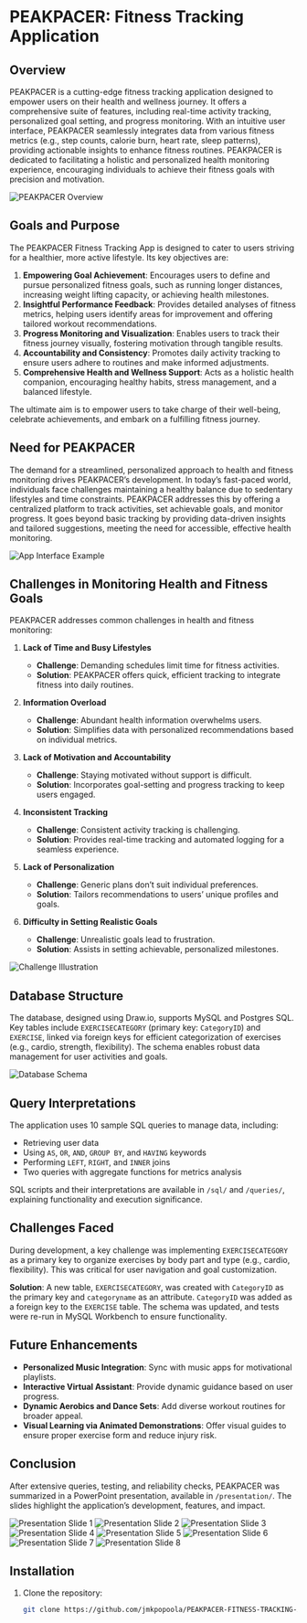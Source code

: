 # PEAKPACER: Fitness Tracking Application

## Overview
PEAKPACER is a cutting-edge fitness tracking application designed to empower users on their health and wellness journey. It offers a comprehensive suite of features, including real-time activity tracking, personalized goal setting, and progress monitoring. With an intuitive user interface, PEAKPACER seamlessly integrates data from various fitness metrics (e.g., step counts, calorie burn, heart rate, sleep patterns), providing actionable insights to enhance fitness routines. PEAKPACER is dedicated to facilitating a holistic and personalized health monitoring experience, encouraging individuals to achieve their fitness goals with precision and motivation.

![PEAKPACER Overview](PeakpacerLogo.png)

## Goals and Purpose
The PEAKPACER Fitness Tracking App is designed to cater to users striving for a healthier, more active lifestyle. Its key objectives are:

1. **Empowering Goal Achievement**: Encourages users to define and pursue personalized fitness goals, such as running longer distances, increasing weight lifting capacity, or achieving health milestones.
2. **Insightful Performance Feedback**: Provides detailed analyses of fitness metrics, helping users identify areas for improvement and offering tailored workout recommendations.
3. **Progress Monitoring and Visualization**: Enables users to track their fitness journey visually, fostering motivation through tangible results.
4. **Accountability and Consistency**: Promotes daily activity tracking to ensure users adhere to routines and make informed adjustments.
5. **Comprehensive Health and Wellness Support**: Acts as a holistic health companion, encouraging healthy habits, stress management, and a balanced lifestyle.

The ultimate aim is to empower users to take charge of their well-being, celebrate achievements, and embark on a fulfilling fitness journey.

## Need for PEAKPACER
The demand for a streamlined, personalized approach to health and fitness monitoring drives PEAKPACER’s development. In today’s fast-paced world, individuals face challenges maintaining a healthy balance due to sedentary lifestyles and time constraints. PEAKPACER addresses this by offering a centralized platform to track activities, set achievable goals, and monitor progress. It goes beyond basic tracking by providing data-driven insights and tailored suggestions, meeting the need for accessible, effective health monitoring.

![App Interface Example](APP%20INTERFACE%20PEAKPACER.jpg)

## Challenges in Monitoring Health and Fitness Goals
PEAKPACER addresses common challenges in health and fitness monitoring:

1. **Lack of Time and Busy Lifestyles**  
   - **Challenge**: Demanding schedules limit time for fitness activities.  
   - **Solution**: PEAKPACER offers quick, efficient tracking to integrate fitness into daily routines.  

2. **Information Overload**  
   - **Challenge**: Abundant health information overwhelms users.  
   - **Solution**: Simplifies data with personalized recommendations based on individual metrics.  

3. **Lack of Motivation and Accountability**  
   - **Challenge**: Staying motivated without support is difficult.  
   - **Solution**: Incorporates goal-setting and progress tracking to keep users engaged.  

4. **Inconsistent Tracking**  
   - **Challenge**: Consistent activity tracking is challenging.  
   - **Solution**: Provides real-time tracking and automated logging for a seamless experience.  

5. **Lack of Personalization**  
   - **Challenge**: Generic plans don’t suit individual preferences.  
   - **Solution**: Tailors recommendations to users’ unique profiles and goals.  

6. **Difficulty in Setting Realistic Goals**  
   - **Challenge**: Unrealistic goals lead to frustration.  
   - **Solution**: Assists in setting achievable, personalized milestones.  

![Challenge Illustration](Challenge.png)

## Database Structure
The database, designed using Draw.io, supports MySQL and Postgres SQL. Key tables include `EXERCISECATEGORY` (primary key: `CategoryID`) and `EXERCISE`, linked via foreign keys for efficient categorization of exercises (e.g., cardio, strength, flexibility). The schema enables robust data management for user activities and goals.

![Database Schema](Schema.png)

## Query Interpretations
The application uses 10 sample SQL queries to manage data, including:
- Retrieving user data
- Using `AS`, `OR`, `AND`, `GROUP BY`, and `HAVING` keywords
- Performing `LEFT`, `RIGHT`, and `INNER` joins
- Two queries with aggregate functions for metrics analysis

SQL scripts and their interpretations are available in `/sql/` and `/queries/`, explaining functionality and execution significance.

## Challenges Faced
During development, a key challenge was implementing `EXERCISECATEGORY` as a primary key to organize exercises by body part and type (e.g., cardio, flexibility). This was critical for user navigation and goal customization.  

**Solution**: A new table, `EXERCISECATEGORY`, was created with `CategoryID` as the primary key and `categoryname` as an attribute. `CategoryID` was added as a foreign key to the `EXERCISE` table. The schema was updated, and tests were re-run in MySQL Workbench to ensure functionality.

## Future Enhancements
- **Personalized Music Integration**: Sync with music apps for motivational playlists.
- **Interactive Virtual Assistant**: Provide dynamic guidance based on user progress.
- **Dynamic Aerobics and Dance Sets**: Add diverse workout routines for broader appeal.
- **Visual Learning via Animated Demonstrations**: Offer visual guides to ensure proper exercise form and reduce injury risk.

## Conclusion
After extensive queries, testing, and reliability checks, PEAKPACER was summarized in a PowerPoint presentation, available in `/presentation/`. The slides highlight the application’s development, features, and impact.

![Presentation Slide 1](Query_with_or_keyword.png)
![Presentation Slide 2](QuerytoretrieveUsers.png)
![Presentation Slide 3](QuerywithaLEFTorRIGHTjoinkeyword.png)
![Presentation Slide 4](QuerywithanINNERjoinkeyword.png)
![Presentation Slide 5](QuerywithandKeyword.png)
![Presentation Slide 6](Querywithhavingkeyword.png)
![Presentation Slide 7](AggregateQuery1.png)
![Presentation Slide 8](Aggregate_Query_2.png)

## Installation
1. Clone the repository:
   ```bash
   git clone https://github.com/jmkpopoola/PEAKPACER-FITNESS-TRACKING-APPLICATION-DATABASE-MYSQL-POSTGRESQL-.git
